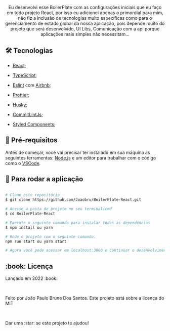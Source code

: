 <p align="center"> 
  Eu desenvolvi esse BoilerPlate com as configurações iniciais que eu faço em todo 
  projeto React, por isso eu adicionei apenas o primordial para mim, não fiz a inclusão de tecnologias
  muito específicas como para o gerenciamento de estado global da nossa aplicação, pois depende muito 
  do projeto que será desenvolvido, UI Libs, Comunicação com a api porque aplicações mais simples não necessitam...
</p>

## 🛠 Tecnologias
  * [React](https://pt-br.reactjs.org/);

  * [TypeScript](https://www.typescriptlang.org/);

  * [Eslint](https://eslint.org/) com [Airbnb](https://github.com/airbnb/javascript);

  * [Prettier](https://prettier.io/);

  * [Husky](https://typicode.github.io/husky/);

  * [CommitLintJs](https://commitlint.js.org/);

  * [Styled Components](https://styled-components.com/);




## :wrench: Pré-requisitos

 Antes de começar, você vai precisar ter instalado em sua máquina as seguintes ferramentas:
[Node.js](https://nodejs.org/en/) e um editor para trabalhar com o código como o [VSCode](https://code.visualstudio.com/).

## :rocket: Para rodar a aplicação

```bash

# Clone este repositório
$ git clone https://github.com/Joaobru/BoilerPlate-React.git

# Acesse a pasta do projeto no seu terminal/cmd
$ cd BoilerPlate-React

# Execute o seguinte comando para instalar todas as dependências
$ npm install ou yarn

# Rode o projeto com o seguinte comando.
npm run start ou yarn start

# Agora você pode acessar em localhost:3000 e continuar o desenvolvimento do seu próprio projeto.

```

<h2> :book: Licença </h2>
<p>Lançado em 2022 :book:</p></br>
<p>Feito por João Paulo Brune Dos Santos. Este projeto está sobre a licença do MIT</p></br>
<p>Dar uma :star: se este projeto te ajudou!</p>
